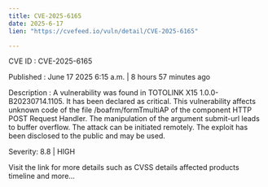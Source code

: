 ```yaml
---
title: CVE-2025-6165
date: 2025-6-17
lien: "https://cvefeed.io/vuln/detail/CVE-2025-6165"

---
```


CVE ID : CVE-2025-6165

Published :  June 17
2025
6:15 a.m. | 8 hours
57 minutes ago

Description : A vulnerability was found in TOTOLINK X15 1.0.0-B20230714.1105. It has been declared as critical. This vulnerability affects unknown code of the file /boafrm/formTmultiAP of the component HTTP POST Request Handler. The manipulation of the argument submit-url leads to buffer overflow. The attack can be initiated remotely. The exploit has been disclosed to the public and may be used.

Severity: 8.8 | HIGH

Visit the link for more details
such as CVSS details
affected products
timeline
and more...
